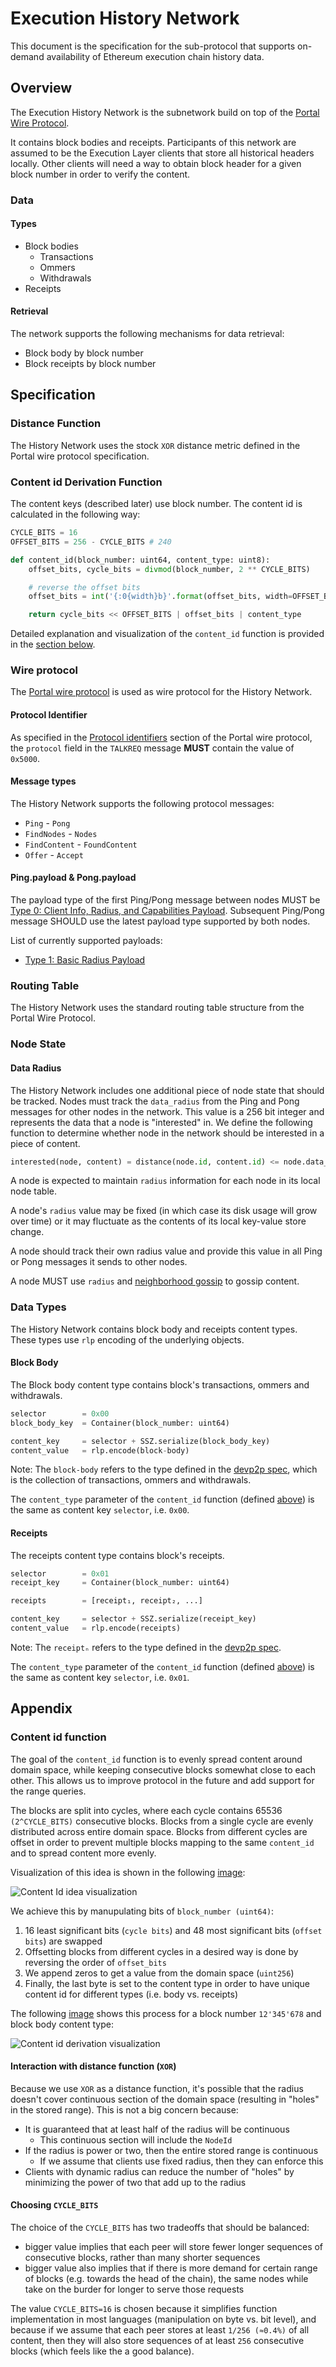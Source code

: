 # Execution History Network

This document is the specification for the sub-protocol that supports on-demand availability of Ethereum execution chain history data.

## Overview

The Execution History Network is the subnetwork build on top of the [Portal Wire Protocol](../portal-wire-protocol.md).

It contains block bodies and receipts. Participants of this network are assumed to be the Execution Layer clients that store all historical headers locally. Other clients will need a way to obtain block header for a given block number in order to verify the content.

### Data

#### Types

- Block bodies
    - Transactions
    - Ommers
    - Withdrawals
- Receipts

#### Retrieval

The network supports the following mechanisms for data retrieval:

- Block body by block number
- Block receipts by block number

## Specification

### Distance Function

The History Network uses the stock `XOR` distance metric defined in the Portal wire protocol specification.

### Content id Derivation Function

The content keys (described later) use block number. The content id is calculated in the following way:

```python
CYCLE_BITS = 16
OFFSET_BITS = 256 - CYCLE_BITS # 240

def content_id(block_number: uint64, content_type: uint8):
    offset_bits, cycle_bits = divmod(block_number, 2 ** CYCLE_BITS)

    # reverse the offset bits
    offset_bits = int('{:0{width}b}'.format(offset_bits, width=OFFSET_BITS)[::-1], 2)

    return cycle_bits << OFFSET_BITS | offset_bits | content_type
```

Detailed explanation and visualization of the `content_id` function is provided in the [section below](#content-id-function).

### Wire protocol

The [Portal wire protocol](../portal-wire-protocol.md) is used as wire protocol for the History Network.

#### Protocol Identifier

As specified in the [Protocol identifiers](../portal-wire-protocol.md#protocol-identifiers) section of the Portal wire protocol, the `protocol` field in the `TALKREQ` message **MUST** contain the value of `0x5000`.

#### Message types

The History Network supports the following protocol messages:

- `Ping` - `Pong`
- `FindNodes` - `Nodes`
- `FindContent` - `FoundContent`
- `Offer` - `Accept`

#### Ping.payload & Pong.payload

The payload type of the first Ping/Pong message between nodes MUST be [Type 0: Client Info, Radius, and Capabilities Payload](../ping-extensions/extensions/type-0.md). Subsequent Ping/Pong message SHOULD use the latest payload type supported by both nodes.

List of currently supported payloads:

- [Type 1: Basic Radius Payload](../ping-extensions/extensions/type-1.md)

### Routing Table

The History Network uses the standard routing table structure from the Portal Wire Protocol.

### Node State

#### Data Radius

The History Network includes one additional piece of node state that should be tracked. Nodes must track the `data_radius` from the Ping and Pong messages for other nodes in the network. This value is a 256 bit integer and represents the data that a node is "interested" in. We define the following function to determine whether node in the network should be interested in a piece of content.

```python
interested(node, content) = distance(node.id, content.id) <= node.data_radius
```

A node is expected to maintain `radius` information for each node in its local node table.

A node's `radius` value may be fixed (in which case its disk usage will grow over time) or it may fluctuate as the contents of its local key-value store change.

A node should track their own radius value and provide this value in all Ping or Pong messages it sends to other nodes.

A node MUST use `radius` and [neighborhood gossip](../portal-wire-protocol.md#neighborhood-gossip) to gossip content.

### Data Types

The History Network contains block body and receipts content types. These types use `rlp` encoding of the underlying objects.

#### Block Body

The Block body content type contains block's transactions, ommers and withdrawals.

```python
selector        = 0x00
block_body_key  = Container(block_number: uint64)

content_key     = selector + SSZ.serialize(block_body_key)
content_value   = rlp.encode(block-body)
```

Note: The `block-body` refers to the type defined in the [devp2p spec](https://github.com/ethereum/devp2p/blob/bc76b9809a30e6dc5c8dcda996273f0f9bcf7108/caps/eth.md#block-encoding-and-validity), which is the collection of transactions, ommers and withdrawals.

The `content_type` parameter of the `content_id` function (defined [above](#content-id-derivation-function)) is the same as content key `selector`, i.e. `0x00`.

#### Receipts

The receipts content type contains block's receipts.

```python
selector        = 0x01
receipt_key     = Container(block_number: uint64)

receipts        = [receipt₁, receipt₂, ...]

content_key     = selector + SSZ.serialize(receipt_key)
content_value   = rlp.encode(receipts)
```

Note: The `receiptₙ` refers to the type defined in the [devp2p spec](https://github.com/ethereum/devp2p/blob/bc76b9809a30e6dc5c8dcda996273f0f9bcf7108/caps/eth.md#receipt-encoding-and-validity).

The `content_type` parameter of the `content_id` function (defined [above](#content-id-derivation-function)) is the same as content key `selector`, i.e. `0x01`.

## Appendix

### Content id function

The goal of the `content_id` function is to evenly spread content around domain space, while keeping consecutive blocks somewhat close to each other. This allows us to improve protocol in the future and add support for the range queries.

The blocks are split into cycles, where each cycle contains 65536 `(2^CYCLE_BITS)` consecutive blocks. Blocks from a single cycle are evenly distributed across entire domain space. Blocks from different cycles are offset in order to prevent multiple blocks mapping to the same `content_id` and to spread content more evenly.

Visualization of this idea is shown in the following [image](./../assets/range_content_id_idea.png):

![Content Id idea visualization](./../assets/range_content_id_idea.png)

We achieve this by manupulating bits of `block_number (uint64)`:

1. 16 least significant bits (`cycle bits`) and 48 most significant bits (`offset bits`) are swapped
2. Offsetting blocks from different cycles in a desired way is done by reversing the order of `offset_bits`
3. We append zeros to get a value from the domain space (`uint256`)
4. Finally, the last byte is set to the content type in order to have unique content id for different types (i.e. body vs. receipts)

The following [image](./../assets/range_content_id_derivation.png) shows this process for a block number `12'345'678` and block body content type:

![Content id derivation visualization](./../assets/range_content_id_derivation.png)

#### Interaction with distance function (`XOR`)

Because we use `XOR` as a distance function, it's possible that the radius doesn't cover continuous section of the domain space (resulting in "holes" in the stored range). This is not a big concern because:

- It is guaranteed that at least half of the radius will be continuous
  - This continuous section will include the `NodeId`
- If the radius is power or two, then the entire stored range is continuous
  - If we assume that clients use fixed radius, then they can enforce this
- Clients with dynamic radius can reduce the number of "holes" by minimizing the power of two that add up to the radius

#### Choosing `CYCLE_BITS`

The choice of the `CYCLE_BITS` has two tradeoffs that should be balanced:

- bigger value implies that each peer will store fewer longer sequences of consecutive blocks, rather than many shorter sequences
- bigger value also implies that if there is more demand for certain range of blocks (e.g. towards the head of the chain), the same nodes while take on the burder for longer to serve those requests

The value `CYCLE_BITS=16` is chosen because it simplifies function implementation in most languages (manipulation on byte vs. bit level), and because if we assume that each peer stores at least `1/256 (≈0.4%)` of all content, then they will also store sequences of at least `256` consecutive blocks (which feels like the a good balance).
